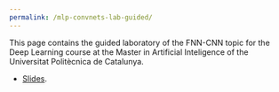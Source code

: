 ```yaml
---
permalink: /mlp-convnets-lab-guided/
---
```


This page contains the guided laboratory of the FNN-CNN topic for the Deep Learning course at the Master in Artificial Inteligence of the Universitat Politècnica de Catalunya.

*  [Slides](http://upc-mai-dl.github.io/files/fnn_cnn_lab.pdf).
